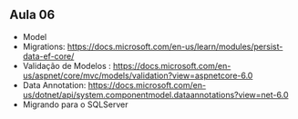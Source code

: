 ## Aula 06
- Model
- Migrations: https://docs.microsoft.com/en-us/learn/modules/persist-data-ef-core/ 
- Validação de Modelos : https://docs.microsoft.com/en-us/aspnet/core/mvc/models/validation?view=aspnetcore-6.0
- Data Annotation: https://docs.microsoft.com/en-us/dotnet/api/system.componentmodel.dataannotations?view=net-6.0
- Migrando para o SQLServer
